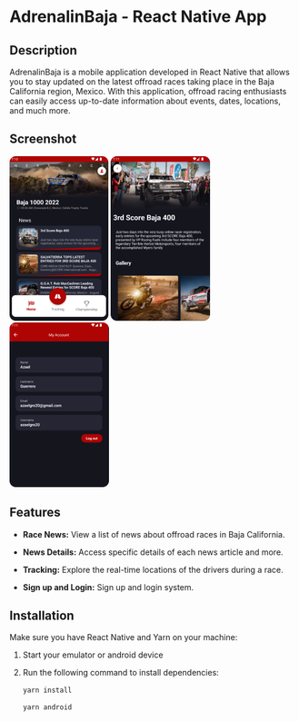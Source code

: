 # AdrenalinBaja - React Native App

## Description

AdrenalinBaja is a mobile application developed in React Native that allows you to stay updated on the latest offroad races taking place in the Baja California region, Mexico. With this application, offroad racing enthusiasts can easily access up-to-date information about events, dates, locations, and much more.

## Screenshot
![](./src/assets/home.png) ![](./src/assets/news.png) ![](./src/assets/login.png)

## Features

- **Race News:** View a list of news about offroad races in Baja California.

- **News Details:** Access specific details of each news article and more.

- **Tracking:** Explore the real-time locations of the drivers during a race.

- **Sign up and Login:** Sign up and login system.

## Installation

Make sure you have React Native and Yarn on your machine:
1. Start your emulator or android device
2. Run the following command to install dependencies:

   ```shell
   yarn install
   ```
    ```shell
    yarn android
